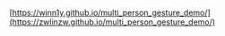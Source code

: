 [https://winn1y.github.io/multi_person_gesture_demo/](https://zwlinzw.github.io/multi_person_gesture_demo/)

